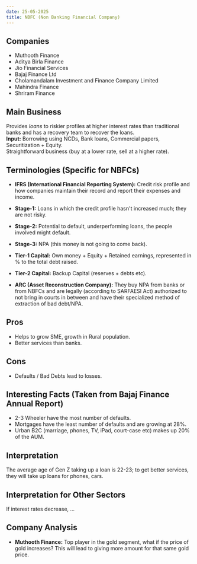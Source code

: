 ```yaml
---
date: 25-05-2025
title: NBFC (Non Banking Financial Company)
---
```


## Companies

- Muthooth Finance
- Aditya Birla Finance
- Jio Financial Services
- Bajaj Finance Ltd
- Cholamandalam Investment and Finance Company Limited
- Mahindra Finance
- Shriram Finance

## Main Business

Provides *loans* to riskier profiles at higher interest rates than traditional banks and has a recovery team to recover the loans.  
**Input:** Borrowing using NCDs, Bank loans, Commercial papers, Securitization + Equity.  
Straightforward business (buy at a lower rate, sell at a higher rate).

## Terminologies (Specific for NBFCs)

- **IFRS (International Financial Reporting System):** Credit risk profile and how companies maintain their record and report their expenses and income.

- **Stage-1:** Loans in which the credit profile hasn't increased much; they are not risky.
- **Stage-2:** Potential to default, underperforming loans, the people involved might default.
- **Stage-3:** NPA (this money is not going to come back).

- **Tier-1 Capital:** Own money + Equity + Retained earnings, represented in % to the total debt raised.
- **Tier-2 Capital:** Backup Capital (reserves + debts etc).

- **ARC (Asset Reconstruction Company):** They buy NPA from banks or from NBFCs and are legally (according to SARFAESI Act) authorized to not bring in courts in between and have their specialized method of extraction of bad debt/NPA.

## Pros

- Helps to grow SME, growth in Rural population.
- Better services than banks.

## Cons

- Defaults / Bad Debts lead to losses.

## Interesting Facts (Taken from Bajaj Finance Annual Report)

- 2-3 Wheeler have the most number of defaults.
- Mortgages have the least number of defaults and are growing at 28%.
- Urban B2C (marriage, phones, TV, iPad, court-case etc) makes up 20% of the AUM.

## Interpretation

The average age of Gen Z taking up a loan is 22-23; to get better services, they will take up loans for phones, cars.

## Interpretation for Other Sectors

If interest rates decrease, ...

## Company Analysis

- **Muthooth Finance:** Top player in the gold segment, what if the price of gold increases? This will lead to giving more amount for that same gold price.



